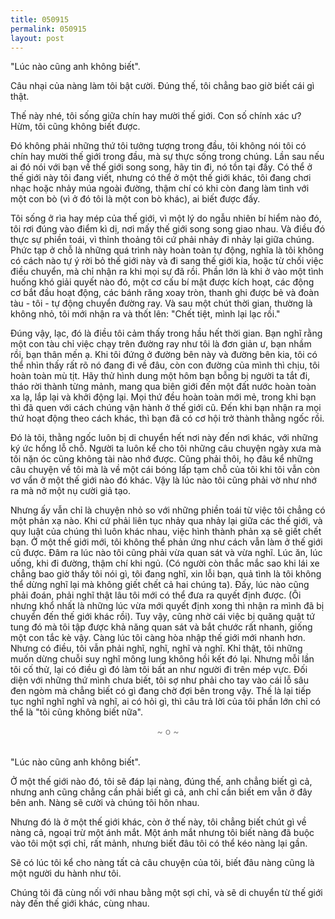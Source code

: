 ```yaml
---
title: 050915
permalink: 050915
layout: post
---
```


"Lúc nào cũng anh không biết".

Câu nhại của nàng làm tôi bật cười. Đúng thế, tôi chẳng bao giờ biết cái gì thật.

Thế này nhé, tôi sống giữa chín hay mười thế giới. Con số chính xác ư? Hừm, tôi cũng không biết được.

Đó không phải những thứ tôi tưởng tượng trong đầu, tôi không nói tôi có chín hay mười thế giới trong đầu, mà sự thực sống trong chúng. Lần sau nếu ai đó nói với bạn về thế giới song song, hãy tin đi, nó tồn tại đấy. Có thể ở thế giới này tôi đang viết, nhưng có thể ở một thế giới khác, tôi đang chơi nhạc hoặc nhảy múa ngoài đường, thậm chí có khi còn đang làm tình với một con bò (vì ở đó tôi là một con bò khác), ai biết được đấy.

Tôi sống ở rìa hay mép của thế giới, vì một lý do ngẫu nhiên bí hiểm nào đó, tôi rơi đúng vào điểm kì dị, nơi mấy thế giới song song giao nhau. Và điều đó thực sự phiền toái, vì thỉnh thoảng tôi cứ phải nhảy đi nhảy lại giữa chúng. Phức tạp ở chỗ là những quá trình này hoàn toàn tự động, nghĩa là tôi không có cách nào tự ý rời bỏ thế giới này và đi sang thế giới kia, hoặc từ chối việc điều chuyển, mà chỉ nhận ra khi mọi sự đã rồi. Phần lớn là khi ở vào một tình huống khó giải quyết nào đó, một cơ cấu bí mật được kích hoạt, các động cơ bắt đầu hoạt động, các bánh răng xoay tròn, thanh ghi được bẻ và đoàn tàu - tôi - tự động chuyển đường ray. Và sau một chút thời gian, thường là không nhỏ, tôi mới nhận ra và thốt lên: "Chết tiệt, mình lại lạc rồi."

Đúng vậy, lạc, đó là điều tôi cảm thấy trong hầu hết thời gian. Bạn nghĩ rằng một con tàu chỉ việc chạy trên đường ray như tôi là đơn giản ư, bạn nhầm rồi, bạn thân mến ạ. Khi tôi đứng ở đường bên này và đường bên kia, tôi có thể nhìn thấy rất rõ nó đang đi về đâu, còn con đường của mình thì chịu, tôi hoàn toàn mù tịt. Hãy thử hình dung một hôm bạn bỗng bị người ta tắt đi, tháo rời thành từng mảnh, mang qua biên giới đến một đất nước hoàn toàn xa lạ, lắp lại và khởi động lại. Mọi thứ đều hoàn toàn mới mẻ, trong khi bạn thì đã quen với cách chúng vận hành ở thế giới cũ. Đến khi bạn nhận ra mọi thứ hoạt động theo cách khác, thì bạn đã có cơ hội trở thành thằng ngốc rồi.

Đó là tôi, thằng ngốc luôn bị di chuyển hết nơi này đến nơi khác, với những ký ức hổng lỗ chỗ. Người ta luôn kể cho tôi những câu chuyện ngày xưa mà tôi nặn óc cũng không tài nào nhớ được. Cũng phải thôi, họ đâu kể những câu chuyện về tôi mà là về một cái bóng lấp tạm chỗ của tôi khi tôi vẫn còn vơ vẩn ở một thế giới nào đó khác. Vậy là lúc nào tôi cũng phải vờ như nhớ ra mà nở một nụ cười giả tạo.

Nhưng ấy vẫn chỉ là chuyện nhỏ so với những phiền toái từ việc tôi chẳng có một phản xạ nào. Khi cứ phải liên tục nhảy qua nhảy lại giữa các thế giới, và quy luật của chúng thì luôn khác nhau, việc hình thành phản xạ sẽ giết chết bạn. Ở một thế giới mới, tôi không thể phản ứng như cách vẫn làm ở thế giới cũ được. Đâm ra lúc nào tôi cũng phải vừa quan sát và vừa nghĩ. Lúc ăn, lúc uống, khi đi đường, thậm chí khi ngủ. (Có người còn thắc mắc sao khi lái xe chẳng bao giờ thấy tôi nói gì, tôi đang nghĩ, xin lỗi bạn, quả tình là tôi không thể dừng nghĩ lại mà không giết chết cả hai chúng ta). Đấy, lúc nào cũng phải đoán, phải nghĩ thật lâu tôi mới có thể đưa ra quyết định được. (Ôi nhưng khổ nhất là những lúc vừa mới quyết định xong thì nhận ra mình đã bị chuyển đến thế giới khác rồi). Tuy vậy, cũng nhờ cái việc bị quăng quật tứ tung đó mà tôi tập được khả năng quan sát và bắt chước rất nhanh, giống một con tắc kè vậy. Càng lúc tôi càng hòa nhập thế giới mới nhanh hơn. Nhưng có điều, tôi vẫn phải nghĩ, nghĩ, nghĩ và nghĩ. Khỉ thật, tôi những muốn dừng chuỗi suy nghĩ mông lung không hồi kết đó lại. Nhưng mỗi lần tôi cố thử, lại có điều gì đó làm tôi bất an như người đi trên mép vực. Đối diện với những thứ mình chưa biết, tôi sợ như phải cho tay vào cái lỗ sâu đen ngòm mà chẳng biết có gì đang chờ đợi bên trong vậy. Thế là lại tiếp tục nghĩ nghĩ nghĩ và nghĩ, ai có hỏi gì, thì câu trả lời của tôi phần lớn chỉ có thể là "tôi cũng không biết nữa".

<div style="text-align: center; margin-bottom: 2rem; color: gray">~ o ~</div>

"Lúc nào cũng anh không biết".

Ở một thế giới nào đó, tôi sẽ đáp lại nàng, đúng thế, anh chẳng biết gì cả, nhưng anh cũng chẳng cần phải biết gì cả, anh chỉ cần biết em vẫn ở đây bên anh. Nàng sẽ cười và chúng tôi hôn nhau.

Nhưng đó là ở một thế giới khác, còn ở thế này, tôi chẳng biết chút gì về nàng cả, ngoại trừ một ánh mắt. Một ánh mắt nhưng tôi biết nàng đã buộc vào tôi một sợi chỉ, rất mảnh, nhưng biết đâu tôi có thể kéo nàng lại gần.

Sẽ có lúc tôi kể cho nàng tất cả câu chuyện của tôi, biết đâu nàng cũng là một người du hành như tôi.

Chúng tôi đã cùng nối với nhau bằng một sợi chỉ, và sẽ di chuyển từ thế giới này đến thế giới khác, cùng nhau.
